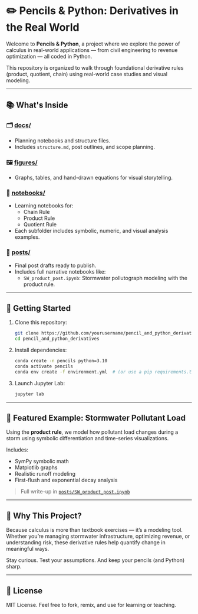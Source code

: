 
# ✏️ Pencils & Python: Derivatives in the Real World

Welcome to **Pencils & Python**, a project where we explore the power of calculus in real-world applications — from civil engineering to revenue optimization — all coded in Python.

This repository is organized to walk through foundational derivative rules (product, quotient, chain) using real-world case studies and visual modeling.

---

## 📚 What's Inside

### 🗂️ [docs/](./docs)
- Planning notebooks and structure files.
- Includes `structure.md`, post outlines, and scope planning.

### 🖼️ [figures/](./figures)
- Graphs, tables, and hand-drawn equations for visual storytelling.

### 📓 [notebooks/](./notebooks)
- Learning notebooks for:
  - Chain Rule
  - Product Rule
  - Quotient Rule
- Each subfolder includes symbolic, numeric, and visual analysis examples.

### 📝 [posts/](./posts)
- Final post drafts ready to publish.
- Includes full narrative notebooks like:
  - `SW_product_post.ipynb`: Stormwater pollutograph modeling with the product rule.

---

## 🚀 Getting Started

1. Clone this repository:
   ```bash
   git clone https://github.com/yourusername/pencil_and_python_derivatives.git
   cd pencil_and_python_derivatives
   ```

2. Install dependencies:
   ```bash
   conda create -n pencils python=3.10
   conda activate pencils
   conda env create -f environment.yml  # (or use a pip requirements.txt file)
   ```

3. Launch Jupyter Lab:
   ```bash
   jupyter lab
   ```

---

## 📌 Featured Example: Stormwater Pollutant Load

Using the **product rule**, we model how pollutant load changes during a storm using symbolic differentiation and time-series visualizations.

Includes:
- SymPy symbolic math
- Matplotlib graphs
- Realistic runoff modeling
- First-flush and exponential decay analysis

> Full write-up in [`posts/SW_product_post.ipynb`](./posts/SW_product_post.ipynb)

---

## 🧠 Why This Project?

Because calculus is more than textbook exercises — it’s a modeling tool. Whether you’re managing stormwater infrastructure, optimizing revenue, or understanding risk, these derivative rules help quantify change in meaningful ways.

Stay curious. Test your assumptions. And keep your pencils (and Python) sharp.

---

## 📎 License

MIT License. Feel free to fork, remix, and use for learning or teaching.

